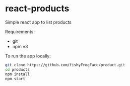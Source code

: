 # react-products

Simple react app to list products

Requirements:
- git
- npm v3

To run the app locally:

```bash
git clone https://github.com/fishyFrogFace/product.git
cd products
npm install
npm start
```

[React]: http://facebook.github.io/react/